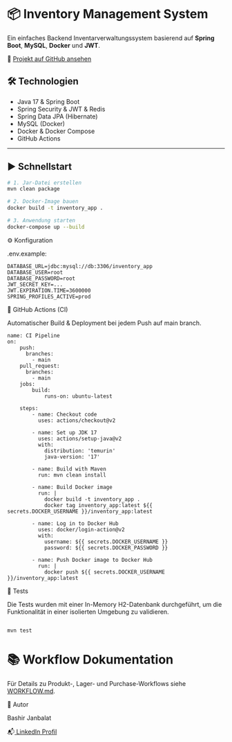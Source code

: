 # 📦 Inventory Management System

Ein einfaches Backend Inventarverwaltungssystem basierend auf **Spring Boot**, **MySQL**, **Docker** und **JWT**.

🔗 [Projekt auf GitHub ansehen](https://github.com/Bashir-Janbalat/inventory_app)

## 🛠️ Technologien

- Java 17 & Spring Boot
- Spring Security & JWT & Redis
- Spring Data JPA (Hibernate)
- MySQL (Docker)
- Docker & Docker Compose
- GitHub Actions

---

## ▶️ Schnellstart

```bash
# 1. Jar-Datei erstellen
mvn clean package

# 2. Docker-Image bauen
docker build -t inventory_app .

# 3. Anwendung starten
docker-compose up --build
````
⚙️ Konfiguration

.env.example:
````
DATABASE_URL=jdbc:mysql://db:3306/inventory_app
DATABASE_USER=root
DATABASE_PASSWORD=root
JWT_SECRET_KEY=...
JWT.EXPIRATION.TIME=3600000
SPRING_PROFILES_ACTIVE=prod
````
📄 GitHub Actions (CI)


Automatischer Build & Deployment bei jedem Push auf main branch.

````
name: CI Pipeline
on:
    push:
      branches:
        - main
    pull_request:
      branches:
        - main
    jobs:
        build:
            runs-on: ubuntu-latest

    steps:
        - name: Checkout code
          uses: actions/checkout@v2

        - name: Set up JDK 17
          uses: actions/setup-java@v2
          with:
            distribution: 'temurin'
            java-version: '17'

        - name: Build with Maven
          run: mvn clean install

        - name: Build Docker image
          run: |
            docker build -t inventory_app .
            docker tag inventory_app:latest ${{ secrets.DOCKER_USERNAME }}/inventory_app:latest

        - name: Log in to Docker Hub
          uses: docker/login-action@v2
          with:
            username: ${{ secrets.DOCKER_USERNAME }}
            password: ${{ secrets.DOCKER_PASSWORD }}

        - name: Push Docker image to Docker Hub
          run: |
            docker push ${{ secrets.DOCKER_USERNAME }}/inventory_app:latest
````
🧪 Tests 

Die Tests wurden mit einer In-Memory H2-Datenbank durchgeführt, um die Funktionalität in einer isolierten Umgebung zu validieren.

````bash

mvn test
````

# 📚 Workflow Dokumentation

Für Details zu Produkt-, Lager- und Purchase-Workflows siehe [WORKFLOW.md](docs/WORKFLOW.md).


🧠 Autor

Bashir Janbalat

📬[ LinkedIn Profil](https://www.linkedin.com/in/bashir-janbalat/)



